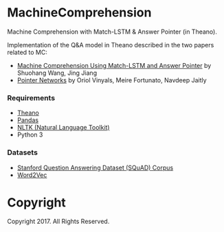 # MachineComprehension
Machine Comprehension with Match-LSTM &amp; Answer Pointer (in Theano).

Implementation of the Q&A model in Theano described in the two papers related to MC:

- [Machine Comprehension Using Match-LSTM and Answer Pointer](https://arxiv.org/abs/1608.07905) by Shuohang Wang, Jing Jiang
- [Pointer Networks](https://arxiv.org/abs/1506.03134) by Oriol Vinyals, Meire Fortunato, Navdeep Jaitly

### Requirements
- [Theano](http://deeplearning.net/software/theano/)
- [Pandas](http://pandas.pydata.org/)
- [NLTK (Natural Language Toolkit)](http://www.nltk.org/)
- Python 3

### Datasets
- [Stanford Question Answering Dataset (SQuAD) Corpus](https://rajpurkar.github.io/SQuAD-explorer/)
- [Word2Vec](https://code.google.com/archive/p/word2vec/)

# Copyright
Copyright 2017. All Rights Reserved.
